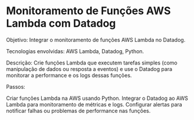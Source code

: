 # Monitoramento de Funções AWS Lambda com Datadog

Objetivo: Integrar o monitoramento de funções AWS Lambda no Datadog.

Tecnologias envolvidas: AWS Lambda, Datadog, Python.

Descrição: Crie funções Lambda que executem tarefas simples (como manipulação de dados ou resposta a eventos) e use o Datadog para monitorar a performance e os logs dessas funções.

Passos:

Criar funções Lambda na AWS usando Python.
Integrar o Datadog ao AWS Lambda para monitoramento de métricas e logs.
Configurar alertas para notificar falhas ou problemas de performance nas funções.
